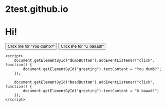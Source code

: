 # 2test.github.io
<!DOCTYPE html>
<html>
<head>
    <title>Greeting Page</title>
</head>
<body>
    <h1 id="greeting">Hi!</h1>
    <button id="dumbButton">Click me for "You dumb?"</button>
    <button id="baadButton">Click me for "U baaad!"</button>

    <script>
        document.getElementById("dumbButton").addEventListener("click", function() {
            document.getElementById("greeting").textContent = "You dumb?";
        });

        document.getElementById("baadButton").addEventListener("click", function() {
            document.getElementById("greeting").textContent = "U baaad!";
        });
    </script>
</body>
</html>
